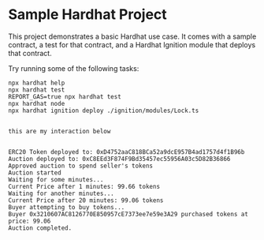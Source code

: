 # Sample Hardhat Project

This project demonstrates a basic Hardhat use case. It comes with a sample contract, a test for that contract, and a Hardhat Ignition module that deploys that contract.

Try running some of the following tasks:

```shell
npx hardhat help
npx hardhat test
REPORT_GAS=true npx hardhat test
npx hardhat node
npx hardhat ignition deploy ./ignition/modules/Lock.ts
```

```

this are my interaction below


ERC20 Token deployed to: 0xD4752aaC818BCa52a9dcE957B4ad1757d4f1B96b
Auction deployed to: 0xC8EEd3F874F9Bd35457ec55956A03c5D82B36866
Approved auction to spend seller's tokens
Auction started
Waiting for some minutes...
Current Price after 1 minutes: 99.66 tokens
Waiting for another minutes...
Current Price after 20 minutes: 99.06 tokens
Buyer attempting to buy tokens...
Buyer 0x3210607AC8126770E850957cE7373ee7e59e3A29 purchased tokens at price: 99.06
Auction completed.

```